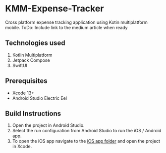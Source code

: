 # KMM-Expense-Tracker
Cross platform expense tracking application using Kotin multiplatform mobile.
ToDo: Include link to the medium article when ready

## Technologies used
1. Kotlin Multiplatform
2. Jetpack Compose
3. SwiftUI

## Prerequisites
 - Xcode 13+
 - Android Studio Electric Eel

## Build Instructions
1. Open the project in Android Studio.
2. Select the run configuration from Android Studio to run the iOS / Android app.
3. To open the iOS app navigate to the [iOS app folder](https://github.com/tarkalabs/KMM-Expense-Tracker/tree/main/iosApp) and open the project in Xcode.
